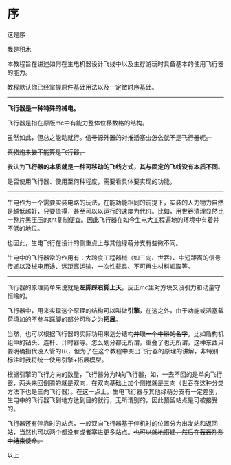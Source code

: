 # 序
这是序

我是积木

本教程旨在讲述如何在生电机器设计飞线中以及生存游玩时具备基本的使用飞行器的能力。

教程默认你已经掌握原件基础用法以及一定微时序基础。

---

**飞行器是一种特殊的械电。**

飞行器是指在原版mc中有能力整体位移数格的结构。
  
虽然如此，但总之能动就行。~~信号源外置的对推活塞虫怎么就不是飞行器呢。~~
  
~~真猪炮未尝不能算是飞行器。~~
  
我认为**飞行器的本质就是一种可移动的飞线方式，其与固定的飞线没有本质不同**。

是否使用飞行器、使用至何种程度，需要看具体要实现的功能。

---

生电作为一个需要实装电路的玩法，在能功能相同的前提下，实装的人力物力自然是越低越好，只要值得，甚至可以以运行的速度为代价。比如，用世吞清理显然比一整片黑压压的tnt复制便宜。因此飞行器在如今生电大工程遍地的环境中有着并不低的地位。

也因此，生电飞行在设计的侧重点上与其他绿萌分支有些微不同。
 
生电中的飞行器常的作用有：大跨度工程器械（如三向、世吞）、中短距离的信号传递以及械电用途、远距离运输、一次性载具、不可再生材料崛取等。

---

飞行器的原理简单来说就是**左脚踩右脚上天**，反正mc里对方块又没引力和动量守恒啥的。

飞行器中，用来实现这个原理的结构可以叫做**引擎**，在这之外，由于功能或活塞载荷填加的不参与踩脚的部分可称之为**拓展**。
 
当然，也可以根据飞行器的实际功用来划分结构~~并取一个牛掰的名字~~。比如盾构机组中的钻头、连杆、计时器等。怎么划分都无所谓，重叠了也无所谓，这种东西只要明确指代没人管的(((，但为了在这个教程中突出飞行器的原理的讲解，非特别标注时我将统一使用引擎+拓展模型。
 
根据引擎的飞行方向的数量，飞行器分为N向飞行器，如，一去不回的是单向飞行器，两头来回倒腾的就是双向，在双向基础上加个侧推就是三向（世吞在这种分类方法下也是三向飞行器）。在这一点上，生电飞行器与其他绿萌分支有一定差别，生电中的飞行器飞到地方达到目的就行，无所谓别的，因此预留站点是可被接受的。
 
飞行器还有停靠时的站点，一般双向飞行器基于停机时的位置分为出发站和返回站，当然也可以两个都没有或者塞进更多站点。~~也可以就地搭建，然后在轰轰烈烈中结束使命。~~

以上

